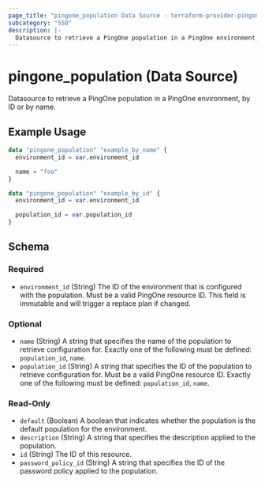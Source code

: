 ```yaml
---
page_title: "pingone_population Data Source - terraform-provider-pingone"
subcategory: "SSO"
description: |-
  Datasource to retrieve a PingOne population in a PingOne environment, by ID or by name.
---
```


# pingone_population (Data Source)

Datasource to retrieve a PingOne population in a PingOne environment, by ID or by name.

## Example Usage

```terraform
data "pingone_population" "example_by_name" {
  environment_id = var.environment_id

  name = "foo"
}

data "pingone_population" "example_by_id" {
  environment_id = var.environment_id

  population_id = var.population_id
}
```

<!-- schema generated by tfplugindocs -->
## Schema

### Required

- `environment_id` (String) The ID of the environment that is configured with the population.  Must be a valid PingOne resource ID.  This field is immutable and will trigger a replace plan if changed.

### Optional

- `name` (String) A string that specifies the name of the population to retrieve configuration for.  Exactly one of the following must be defined: `population_id`, `name`.
- `population_id` (String) A string that specifies the ID of the population to retrieve configuration for.  Must be a valid PingOne resource ID.  Exactly one of the following must be defined: `population_id`, `name`.

### Read-Only

- `default` (Boolean) A boolean that indicates whether the population is the default population for the environment.
- `description` (String) A string that specifies the description applied to the population.
- `id` (String) The ID of this resource.
- `password_policy_id` (String) A string that specifies the ID of the password policy applied to the population.
